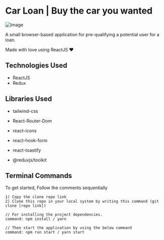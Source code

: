 # Car Loan | **Buy the car you wanted**

![Image](https://i.ibb.co/1fdkhdy/carloan.png)

A small browser-based application for pre-qualifying a potential user for a loan.

Made with love using ReactJS ❤

## Technologies Used

- ReactJS
- Redux

## Libraries Used

- tailwind-css

- React-Router-Dom

- react-icons

- react-hook-form

- react-toastify

- @reduxjs/toolkit

## Terminal Commands

To get started, Follow the comments sequentially

    1) Copy the clone repo link
    2) Clone this repo in your local system by writing this command (git clone [repo link])

    // For installing the project dependencies.
    command: npm install / yarn

    // Then start the application by using the below command
    command: npm run start / yarn start
